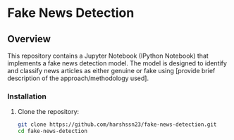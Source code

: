 # Fake News Detection

## Overview
This repository contains a Jupyter Notebook (IPython Notebook) that implements a fake news detection model. The model is designed to identify and classify news articles as either genuine or fake using [provide brief description of the approach/methodology used].

### Installation
1. Clone the repository:
   ```bash
   git clone https://github.com/harshssn23/fake-news-detection.git
   cd fake-news-detection
